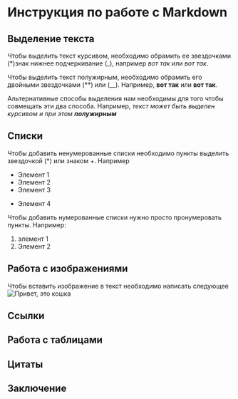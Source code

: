 # Инструкция по работе с Markdown

## Выделение текста

Чтобы выделить текст курсивом, необходимо обрамить ее звездочками (*)знак нижнее подчеркивание (_), например *вот так* или _вот так_.

Чтобы выделить текст полужирным, необходимо обрамить его двойными звездочками (**) или (__). Например, **вот так** или __вот так__.

Альтернативные способы выделения нам необходимы для того чтобы совмещать эти два способа. Например, _текст может быть выделен курсивом и при этом **полужирным**_ 

## Списки

Чтобы добавить ненумерованные списки необходимо пункты выделить звездочкой (*) или знаком +. Например
* Элемент 1
* Элемент 2
* Элемент 3
+ Элемент 4

Чтобы добавить нумерованные списки нужно просто пронумеровать пункты. Например:
1. элемент 1
2. Элемент 2

## Работа с изображениями
Чтобы вставить изображение в текст необходимо написать следующее ![Привет, это кошка](1.jpg)
## Ссылки

## Работа с таблицами

## Цитаты

## Заключение